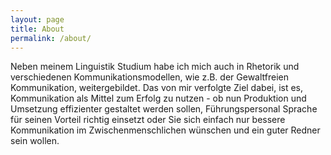 ```yaml
---
layout: page
title: About
permalink: /about/
---
```


Neben meinem Linguistik Studium habe ich mich auch in Rhetorik und verschiedenen Kommunikationsmodellen, wie z.B. der Gewaltfreien Kommunikation, weitergebildet. Das von mir verfolgte Ziel dabei, ist es, Kommunikation als Mittel zum Erfolg zu nutzen - ob nun Produktion und Umsetzung effizienter gestaltet werden sollen, Führungspersonal Sprache für seinen Vorteil richtig einsetzt oder Sie sich einfach nur bessere Kommunikation im Zwischenmenschlichen wünschen und ein guter Redner sein wollen.